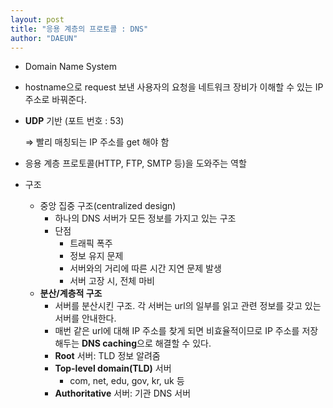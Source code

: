 ```yaml
---
layout: post
title: "응용 계층의 프로토콜 : DNS"
author: "DAEUN"
---
```


- Domain Name System
- hostname으로 request 보낸 사용자의 요청을 네트워크 장비가 이해할 수 있는 IP 주소로 바꿔준다.
- **UDP** 기반 (포트 번호 : 53)

    ⇒ 빨리 매칭되는 IP 주소를 get 해야 함

- 응용 계층 프로토콜(HTTP, FTP, SMTP 등)을 도와주는 역할
- 구조
    - 중앙 집중 구조(centralized design)
        - 하나의 DNS 서버가 모든 정보를 가지고 있는 구조
        - 단점
            - 트래픽 폭주
            - 정보 유지 문제
            - 서버와의 거리에 따른 시간 지연 문제 발생
            - 서버 고장 시, 전체 마비
    - **분산/계층적 구조**
        - 서버를 분산시킨 구조. 각 서버는 url의 일부를 읽고 관련 정보를 갖고 있는 서버를 안내한다.
        - 매번 같은 url에 대해 IP 주소를 찾게 되면 비효율적이므로 IP 주소를 저장해두는 **DNS caching**으로 해결할 수 있다.
        - **Root** 서버: TLD 정보 알려줌
        - **Top-level domain(TLD)** 서버
            - com, net, edu, gov, kr, uk 등
        - **Authoritative** 서버: 기관 DNS 서버